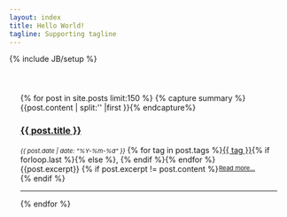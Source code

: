 ```yaml
---
layout: index 
title: Hello World!
tagline: Supporting tagline
---
```

{% include JB/setup %}
<div class="row-fluid" style="padding-top:40px; padding-left:20px; padding-right:20px">
    <div class="posts" display="none"></div> 
  {% for post in site.posts limit:150 %}
        {% capture summary %}{{post.content | split:'<!--more-->' |first }}{% endcapture%}
    <div class="post row">
        <h3><a class="title" href="{{ BASE_PATH }}{{ post.url }}">{{ post.title }}</a></h3>
        <div>
          <cite style="font-size:11px">{{ post.date | date: "%Y-%m-%d" }}</cite> <i class="icon-tag"></i>  {% for tag in post.tags %}<a href="{{ BASE_PATH }}{{ site.JB.tags_path }}#{{ tag }}-ref">{{ tag }}</a>{% if forloop.last %}{% else %}, {% endif %}{% endfor %}
       </div> 
        <div class="post_at_index">
            {{post.excerpt}} 
        {% if post.excerpt != post.content %}<a href="{{ BASE_PATH }}{{ post.url }}" rel="nofollow" style="float:right; font-size:11px; margin-right:40px;">Read more...</a>{% endif %}
        </div>
        <div style="clear: both;"></div>
        <hr/>
    </div> 
 {% endfor %}
</div>
